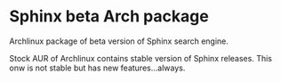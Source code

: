 # Sphinx beta Arch package
Archlinux package of beta version of Sphinx search engine.

Stock AUR of Archlinux contains stable version of Sphinx releases. 
This onw is not stable but has new features...always.
